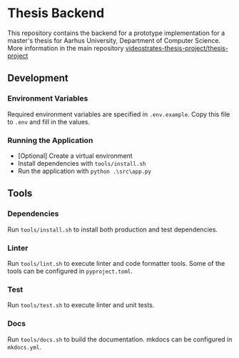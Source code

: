 # Thesis Backend
This repository contains the backend for a prototype implementation for a master's thesis for Aarhus University, Department of Computer Science.
More information in the main repository [videostrates-thesis-project/thesis-project](https://github.com/videostrates-thesis-project/thesis-project)

## Development
### Environment Variables
Required environment variables are specified in `.env.example`. Copy this file to `.env` and fill in the values.

### Running the Application
- \[Optional\] Create a virtual environment
- Install dependencies with `tools/install.sh`
- Run the application with `python .\src\app.py`

## Tools

### Dependencies

Run `tools/install.sh` to install both production and test dependencies.

### Linter

Run `tools/lint.sh` to execute linter and code formatter tools.
Some of the tools can be configured in `pyproject.toml`.

### Test

Run `tools/test.sh` to execute linter and unit tests.

### Docs

Run `tools/docs.sh` to build the documentation.
mkdocs can be configured in `mkdocs.yml`.

